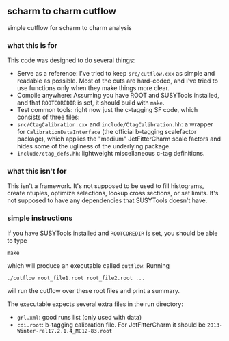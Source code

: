 ## scharm to charm cutflow

simple cutflow for scharm to charm analysis

### what this is for
 
This code was designed to do several things: 
 - Serve as a reference: I've tried to keep `src/cutflow.cxx` as simple and readable as possible. Most of the cuts are hard-coded, and I've tried to use functions only when they make things more clear. 
 - Compile anywhere: Assuming you have ROOT and SUSYTools installed, and that `ROOTCOREDIR` is set, it should build with `make`. 
 - Test common tools: right now just the c-tagging SF code, which consists of three files: 
  - `src/CtagCalibration.cxx` and `include/CtagCalibration.hh`: a wrapper for `CalibrationDataInterface` (the official b-tagging scalefactor package), which applies the "medium" JetFitterCharm scale factors and hides some of the ugliness of the underlying package. 
  - `include/ctag_defs.hh`: lightweight miscellaneous c-tag definitions. 
 
### what this isn't for 
 
 This isn't a framework. It's not supposed to be used to fill histograms, create ntuples, optimize selections, lookup cross sections, or set limits. It's not supposed to have any dependencies that SUSYTools doesn't have. 

### simple instructions

If you have SUSYTools installed and `ROOTCOREDIR` is set, you should be able to type 

    make 

which will produce an executable called `cutflow`. Running 

    ./cutflow root_file1.root root_file2.root ...

will run the cutflow over these root files and print a summary. 

The executable expects several extra files in the run directory: 

 - `grl.xml`: good runs list (only used with data)
 - `cdi.root`: b-tagging calibration file. For JetFitterCharm it should be `2013-Winter-rel17.2.1.4_MC12-83.root`